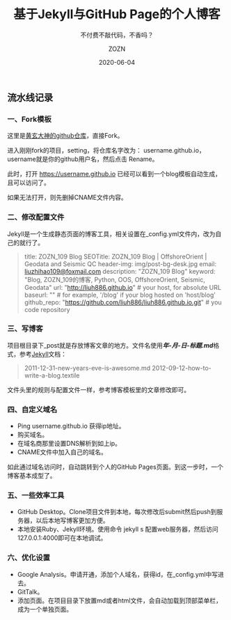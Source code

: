 ﻿---
layout:     post
title:      基于Jekyll与GitHub Page的个人博客
subtitle:   不付费不敲代码，不香吗？
date:       2020-06-04
author:     ZOZN
header-img: img/post-bg-cook.jpg
catalog:    true
permalink:  /myblog
tags:
    - Blog
---

## 流水线记录

### 一、Fork模板

这里是[黄玄大神的github仓库](https://github.com/Huxpro/huxblog-boilerplate)，直接Fork。

进入刚刚fork的项目，setting，将仓库名字改为： username.github.io，username就是你的github用户名，然后点击 Rename。

此时，打开 https://username.github.io 已经可以看到一个blog模板自动生成，且可以访问了。

如果无法打开，则先删掉CNAME文件内容。

### 二、修改配置文件

Jekyll是一个生成静态页面的博客工具，相关设置在_config.yml文件内，改为自己的就行了。

>title: ZOZN_109 Blog
>SEOTitle: ZOZN_109 Blog | OffshoreOrient | Geodata and Seismic QC
>header-img: img/post-bg-desk.jpg
>email: liuzhihao109@foxmail.com
>description: "ZOZN_109 Blog"
>keyword: "Blog, ZOZN_109的博客, Python, OOS, OffshoreOrient, Seismic, Geodata"
>url: "http://liuh886.github.io"          # your host, for absolute URL
>baseurl: ""      # for example, '/blog' if your blog hosted on 'host/blog'
>github_repo: "https://github.com/liuh886/liuh886.github.io.git" # you code repository

### 三、写博客

项目根目录下_post就是存放博客文章的地方。文件名使用***年-月-日-标题.md***格式，参考[Jekyll](http://jekyllcn.com/docs/posts/)文档：
>2011-12-31-new-years-eve-is-awesome.md
>2012-09-12-how-to-write-a-blog.textile

文件头里的规则与配置文件一样，参考博客模板里的文章修改即可。

### 四、自定义域名

- Ping username.github.io 获得ip地址。
- 购买域名。
- 在域名商那里设置DNS解析到如上ip。
- CNAME文件中加入自己的域名。

如此通过域名访问时，自动跳转到个人的GitHub Pages页面。到这一步时，一个博客基本成型了。

### 五、一些效率工具

- GitHub Desktop。Clone项目文件到本地，每次修改后submit然后push到服务器，以后本地写博客更加方便。
- 本地安装Ruby、Jekyll环境。使用命令 jekyll s 配置web服务器，然后访问127.0.0.1:4000即可在本地调试。

### 六、优化设置

- Google Analysis。申请开通，添加个人域名，获得id，在_config.yml中写进去。
- GitTalk。
- 添加页面。在项目目录下放置md或者html文件，会自动加载到顶部菜单栏，成为一个单独页面。



